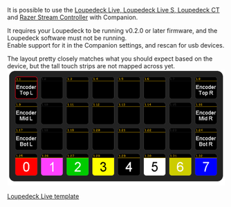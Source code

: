 It is possible to use the [Loupedeck Live, Loupedeck Live S, Loupedeck CT](https://loupedeck.com/products/) and [Razer Stream Controller](https://www.razer.com/gb-en/streaming-accessories/razer-stream-controller) with Companion.

It requires your Loupedeck to be running v0.2.0 or later firmware, and the Loupedeck software must not be running.  
Enable support for it in the Companion settings, and rescan for usb devices.

The layout pretty closely matches what you should expect based on the device, but the tall touch strips are not mapped across yet.
![Loupedeck Live template](images/loupedeck-live.png?raw=true 'Loupedeck Live template')

[Loupedeck Live template](assets/loupedeck-live-template.companionconfig)
